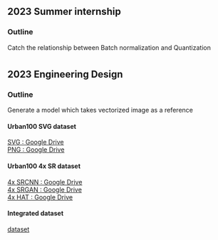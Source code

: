 ## 2023 Summer internship

### Outline
Catch the relationship between Batch normalization and Quantization

#
#
#
#
#
#
#
#
#

## 2023 Engineering Design

### Outline
Generate a model which takes vectorized image as a reference

#### Urban100 SVG dataset
[SVG : Google Drive](https://drive.google.com/file/d/1bYAhB-R8VpaMp6ODoc-duGwBUxIwyNKE/view?usp=share_link)</br>
[PNG : Google Drive](https://drive.google.com/file/d/1L3pvv0x3othq_s9wxuy_nRfjxuWMLc7n/view?usp=share_link)

#### Urban100 4x SR dataset
[4x SRCNN : Google Drive](https://drive.google.com/file/d/1XP3bNE3jv5wxOedKsSGwQC-f9CqIyjfF/view?usp=share_link)<br>
[4x SRGAN : Google Drive](https://drive.google.com/drive/folders/1iaM-c6EgT1FNoJAOKmDrK7YhEhtlKcLx)<br>
[4x HAT : Google Drive](https://drive.google.com/drive/folders/1t2RdesqRVN7L6vCptneNRcpwZAo-Ub3L)

#### Integrated dataset
[dataset](https://drive.google.com/drive/folders/1CjlMkX4Zkdec9XUv8DU1g5s7CtvMpWdv?usp=share_link)
<!--

**Here are some ideas to get you started:**

🙋‍♀️ A short introduction - what is your organization all about?
🌈 Contribution guidelines - how can the community get involved?
👩‍💻 Useful resources - where can the community find your docs? Is there anything else the community should know?
🍿 Fun facts - what does your team eat for breakfast?
🧙 Remember, you can do mighty things with the power of [Markdown](https://docs.github.com/github/writing-on-github/getting-started-with-writing-and-formatting-on-github/basic-writing-and-formatting-syntax)
-->
